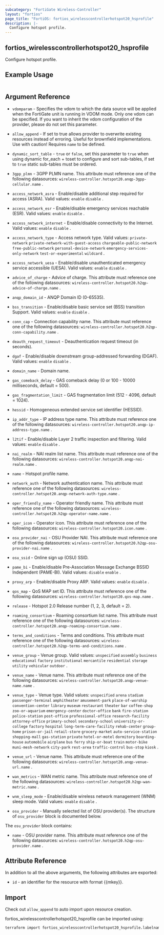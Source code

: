 ```yaml
---
subcategory: "FortiGate Wireless-Controller"
layout: "fortios"
page_title: "FortiOS: fortios_wirelesscontrollerhotspot20_hsprofile"
description: |-
  Configure hotspot profile.
---
```


## fortios_wirelesscontrollerhotspot20_hsprofile
Configure hotspot profile.

## Example Usage

```hcl

```

## Argument Reference
* `vdomparam` - Specifies the vdom to which the data source will be applied when the FortiGate unit is running in VDOM mode. Only one vdom can be specified. If you want to inherit the vdom configuration of the provider, please do not set this parameter.
* `allow_append` - If set to true allows provider to overwrite existing resources instead of erroring. Useful for brownfield implementations. Use with caution! Requires `name` to be defined.
* `dynamic_sort_table` - `true` or `false`, set this parameter to `true` when using dynamic for_each + toset to configure and sort sub-tables, if set to `true` static sub-tables must be ordered.

* `3gpp_plmn` - 3GPP PLMN name. This attribute must reference one of the following datasources: `wireless-controller.hotspot20.anqp-3gpp-cellular.name` .
* `access_network_asra` - Enable/disable additional step required for access (ASRA). Valid values: `enable` `disable` .
* `access_network_esr` - Enable/disable emergency services reachable (ESR). Valid values: `enable` `disable` .
* `access_network_internet` - Enable/disable connectivity to the Internet. Valid values: `enable` `disable` .
* `access_network_type` - Access network type. Valid values: `private-network` `private-network-with-guest-access` `chargeable-public-network` `free-public-network` `personal-device-network` `emergency-services-only-network` `test-or-experimental` `wildcard` .
* `access_network_uesa` - Enable/disable unauthenticated emergency service accessible (UESA). Valid values: `enable` `disable` .
* `advice_of_charge` - Advice of charge. This attribute must reference one of the following datasources: `wireless-controller.hotspot20.h2qp-advice-of-charge.name` .
* `anqp_domain_id` - ANQP Domain ID (0-65535).
* `bss_transition` - Enable/disable basic service set (BSS) transition Support. Valid values: `enable` `disable` .
* `conn_cap` - Connection capability name. This attribute must reference one of the following datasources: `wireless-controller.hotspot20.h2qp-conn-capability.name` .
* `deauth_request_timeout` - Deauthentication request timeout (in seconds).
* `dgaf` - Enable/disable downstream group-addressed forwarding (DGAF). Valid values: `enable` `disable` .
* `domain_name` - Domain name.
* `gas_comeback_delay` - GAS comeback delay (0 or 100 - 10000 milliseconds, default = 500).
* `gas_fragmentation_limit` - GAS fragmentation limit (512 - 4096, default = 1024).
* `hessid` - Homogeneous extended service set identifier (HESSID).
* `ip_addr_type` - IP address type name. This attribute must reference one of the following datasources: `wireless-controller.hotspot20.anqp-ip-address-type.name` .
* `l2tif` - Enable/disable Layer 2 traffic inspection and filtering. Valid values: `enable` `disable` .
* `nai_realm` - NAI realm list name. This attribute must reference one of the following datasources: `wireless-controller.hotspot20.anqp-nai-realm.name` .
* `name` - Hotspot profile name.
* `network_auth` - Network authentication name. This attribute must reference one of the following datasources: `wireless-controller.hotspot20.anqp-network-auth-type.name` .
* `oper_friendly_name` - Operator friendly name. This attribute must reference one of the following datasources: `wireless-controller.hotspot20.h2qp-operator-name.name` .
* `oper_icon` - Operator icon. This attribute must reference one of the following datasources: `wireless-controller.hotspot20.icon.name` .
* `osu_provider_nai` - OSU Provider NAI. This attribute must reference one of the following datasources: `wireless-controller.hotspot20.h2qp-osu-provider-nai.name` .
* `osu_ssid` - Online sign up (OSU) SSID.
* `pame_bi` - Enable/disable Pre-Association Message Exchange BSSID Independent (PAME-BI). Valid values: `disable` `enable` .
* `proxy_arp` - Enable/disable Proxy ARP. Valid values: `enable` `disable` .
* `qos_map` - QoS MAP set ID. This attribute must reference one of the following datasources: `wireless-controller.hotspot20.qos-map.name` .
* `release` - Hotspot 2.0 Release number (1, 2, 3, default = 2).
* `roaming_consortium` - Roaming consortium list name. This attribute must reference one of the following datasources: `wireless-controller.hotspot20.anqp-roaming-consortium.name` .
* `terms_and_conditions` - Terms and conditions. This attribute must reference one of the following datasources: `wireless-controller.hotspot20.h2qp-terms-and-conditions.name` .
* `venue_group` - Venue group. Valid values: `unspecified` `assembly` `business` `educational` `factory` `institutional` `mercantile` `residential` `storage` `utility` `vehicular` `outdoor` .
* `venue_name` - Venue name. This attribute must reference one of the following datasources: `wireless-controller.hotspot20.anqp-venue-name.name` .
* `venue_type` - Venue type. Valid values: `unspecified` `arena` `stadium` `passenger-terminal` `amphitheater` `amusement-park` `place-of-worship` `convention-center` `library` `museum` `restaurant` `theater` `bar` `coffee-shop` `zoo-or-aquarium` `emergency-center` `doctor-office` `bank` `fire-station` `police-station` `post-office` `professional-office` `research-facility` `attorney-office` `primary-school` `secondary-school` `university-or-college` `factory` `hospital` `long-term-care-facility` `rehab-center` `group-home` `prison-or-jail` `retail-store` `grocery-market` `auto-service-station` `shopping-mall` `gas-station` `private` `hotel-or-motel` `dormitory` `boarding-house` `automobile` `airplane` `bus` `ferry` `ship-or-boat` `train` `motor-bike` `muni-mesh-network` `city-park` `rest-area` `traffic-control` `bus-stop` `kiosk` .
* `venue_url` - Venue name. This attribute must reference one of the following datasources: `wireless-controller.hotspot20.anqp-venue-url.name` .
* `wan_metrics` - WAN metric name. This attribute must reference one of the following datasources: `wireless-controller.hotspot20.h2qp-wan-metric.name` .
* `wnm_sleep_mode` - Enable/disable wireless network management (WNM) sleep mode. Valid values: `enable` `disable` .
* `osu_provider` - Manually selected list of OSU provider(s). The structure of `osu_provider` block is documented below.

The `osu_provider` block contains:

* `name` - OSU provider name. This attribute must reference one of the following datasources: `wireless-controller.hotspot20.h2qp-osu-provider.name` .

## Attribute Reference

In addition to all the above arguments, the following attributes are exported:
* `id` - an identifier for the resource with format {{mkey}}.

## Import

Check out `allow_append` to auto import upon resource creation.

fortios_wirelesscontrollerhotspot20_hsprofile can be imported using:
```sh
terraform import fortios_wirelesscontrollerhotspot20_hsprofile.labelname {{mkey}}
```
